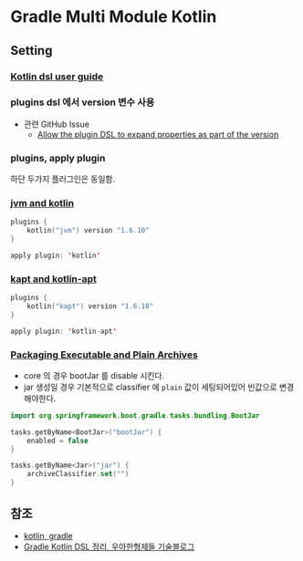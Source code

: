 # Gradle Multi Module Kotlin

## Setting

### [Kotlin dsl user guide](https://docs.gradle.org/current/userguide/kotlin_dsl.html)

### plugins dsl 에서 version 변수 사용

- 관련 GitHub Issue
  - [Allow the plugin DSL to expand properties as part of the version](https://github.com/gradle/gradle/issues/1697)

### plugins, apply plugin

하단 두가지 플러그인은 동일함.

### [jvm and kotlin](https://kotlinlang.org/docs/gradle.html)

```kotlin
plugins {
    kotlin("jvm") version "1.6.10"
}

apply plugin: 'kotlin'
```

### [kapt and kotlin-apt](https://kotlinlang.org/docs/kapt.html)

```kotlin
plugins {
    kotlin("kapt") version "1.6.10"
}

apply plugin: 'kotlin-apt'
```

### [Packaging Executable and Plain Archives](https://docs.spring.io/spring-boot/docs/current/gradle-plugin/reference/htmlsingle/#packaging-executable.and-plain-archives)

- core 의 경우 bootJar 를 disable 시킨다.
- jar 생성일 경우 기본적으로 classifier 에 `plain` 값이 세팅되어있어 빈값으로 변경해야한다.

```kotlin
import org.springframework.boot.gradle.tasks.bundling.BootJar

tasks.getByName<BootJar>("bootJar") {
    enabled = false
}

tasks.getByName<Jar>("jar") {
    archiveClassifier.set("")
}
```

## 참조
- [kotlin, gradle](https://kotlinlang.org/docs/gradle.html)
- [Gradle Kotlin DSL 정리, 우아한형제들 기술블로그](https://techblog.woowahan.com/2625/)
